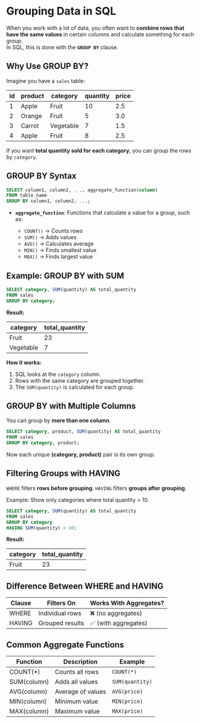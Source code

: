 # Grouping Data in SQL

When you work with a lot of data, you often want to **combine rows that have the same values** in certain columns and calculate something for each group.  
In SQL, this is done with the **`GROUP BY`** clause.



## Why Use GROUP BY?

Imagine you have a `sales` table:

| id | product   | category  | quantity | price |
|----|-----------|-----------|----------|-------|
| 1  | Apple     | Fruit     | 10       | 2.5   |
| 2  | Orange    | Fruit     | 5        | 3.0   |
| 3  | Carrot    | Vegetable | 7        | 1.5   |
| 4  | Apple     | Fruit     | 8        | 2.5   |

If you want **total quantity sold for each category**, you can group the rows by `category`.



## GROUP BY Syntax

```sql
SELECT column1, column2, ..., aggregate_function(column)
FROM table_name
GROUP BY column1, column2, ...;
````

* **`aggregate_function`**: Functions that calculate a value for a group, such as:

  * `COUNT()` → Counts rows
  * `SUM()` → Adds values
  * `AVG()` → Calculates average
  * `MIN()` → Finds smallest value
  * `MAX()` → Finds largest value


## Example: GROUP BY with SUM

```sql
SELECT category, SUM(quantity) AS total_quantity
FROM sales
GROUP BY category;
```

**Result:**

| category  | total\_quantity |
| --------- | --------------- |
| Fruit     | 23              |
| Vegetable | 7               |

**How it works:**

1. SQL looks at the `category` column.
2. Rows with the same category are grouped together.
3. The `SUM(quantity)` is calculated for each group.



## GROUP BY with Multiple Columns

You can group by **more than one column**.

```sql
SELECT category, product, SUM(quantity) AS total_quantity
FROM sales
GROUP BY category, product;
```

Now each unique **(category, product)** pair is its own group.



## Filtering Groups with HAVING

`WHERE` filters **rows before grouping**.
`HAVING` filters **groups after grouping**.

Example: Show only categories where total quantity > 10.

```sql
SELECT category, SUM(quantity) AS total_quantity
FROM sales
GROUP BY category
HAVING SUM(quantity) > 10;
```

**Result:**

| category | total\_quantity |
| -------- | --------------- |
| Fruit    | 23              |



## Difference Between WHERE and HAVING

| Clause | Filters On      | Works With Aggregates? |
| ------ | --------------- | ---------------------- |
| WHERE  | Individual rows | ❌ (no aggregates)      |
| HAVING | Grouped results | ✅ (with aggregates)    |



## Common Aggregate Functions

| Function    | Description       | Example         |
| ----------- | ----------------- | --------------- |
| COUNT(\*)   | Counts all rows   | `COUNT(*)`      |
| SUM(column) | Adds all values   | `SUM(quantity)` |
| AVG(column) | Average of values | `AVG(price)`    |
| MIN(column) | Minimum value     | `MIN(price)`    |
| MAX(column) | Maximum value     | `MAX(price)`    |

